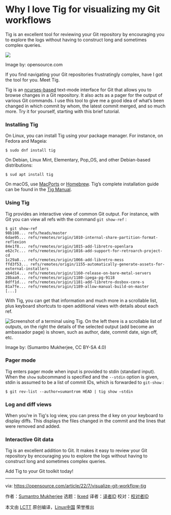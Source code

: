 [#]: subject: "Why I love Tig for visualizing my Git workflows"
[#]: via: "https://opensource.com/article/22/7/visualize-git-workflow-tig"
[#]: author: "Sumantro Mukherjee https://opensource.com/users/sumantro"
[#]: collector: "lkxed"
[#]: translator: "geekpi"
[#]: reviewer: " "
[#]: publisher: " "
[#]: url: " "

Why I love Tig for visualizing my Git workflows
======
Tig is an excellent tool for reviewing your Git repository by encouraging you to explore the logs without having to construct long and sometimes complex queries.

![][1]

Image by: opensource.com

If you find navigating your Git repositories frustratingly complex, have I got the tool for you. Meet Tig.

Tig is an [ncurses-based][2] text-mode interface for Git that allows you to browse changes in a Git repository. It also acts as a pager for the output of various Git commands. I use this tool to give me a good idea of what’s been changed in which commit by whom, the latest commit merged, and so much more. Try it for yourself, starting with this brief tutorial.

### Installing Tig

On Linux, you can install Tig using your package manager. For instance, on Fedora and Mageia:

```
$ sudo dnf install tig
```

On Debian, Linux Mint, Elementary, Pop_OS, and other Debian-based distributions:

```
$ sud apt install tig
```

On macOS, use [MacPorts][3] or [Homebrew][4]. Tig’s complete installation guide can be found in the [Tig Manual][5].

### Using Tig

Tig provides an interactive view of common Git output. For instance, with Git you can view all refs with the command `git show-ref` :

```
$ git show-ref
98b108... refs/heads/master
6dae95... refs/remotes/origin/1010-internal-share-partition-format-reflexion
84e1f8... refs/remotes/origin/1015-add-libretro-openlara
e62c7c... refs/remotes/origin/1016-add-support-for-retroarch-project-cd
1c29a8... refs/remotes/origin/1066-add-libretro-mess
ffd3f53... refs/remotes/origin/1155-automatically-generate-assets-for-external-installers
ab4d14... refs/remotes/origin/1160-release-on-bare-metal-servers
28baa9... refs/remotes/origin/1180-ipega-pg-9118
8dff1d... refs/remotes/origin/1181-add-libretro-dosbox-core-s
81a7fe... refs/remotes/origin/1189-allow-manual-build-on-master
[...]
```

With Tig, you can get that information and much more in a scrollable list, plus keyboard shortcuts to open additional views with details about each ref.

![Screenshot of a terminal using Tig. On the left there is a scrollable list of outputs, on the right the details of the selected output (add become an ambassador page) is shown, such as author, date, commit date, sign off, etc.][6]

Image by: (Sumantro Mukherjee, CC BY-SA 4.0)

### Pager mode

Tig enters pager mode when input is provided to stdin (standard input). When the `show` subcommand is specified and the `--stdin` option is given, stdin is assumed to be a list of commit IDs, which is forwarded to `git-show` :

```
$ git rev-list --author=sumantrom HEAD | tig show –stdin
```

### Log and diff views

When you're in Tig's log view, you can press the d key on your keyboard to display diffs. This displays the files changed in the commit and the lines that were removed and added.

### Interactive Git data

Tig is an excellent addition to Git. It makes it easy to review your Git repository by encouraging you to explore the logs without having to construct long and sometimes complex queries.

Add Tig to your Git toolkit today!

--------------------------------------------------------------------------------

via: https://opensource.com/article/22/7/visualize-git-workflow-tig

作者：[Sumantro Mukherjee][a]
选题：[lkxed][b]
译者：[译者ID](https://github.com/译者ID)
校对：[校对者ID](https://github.com/校对者ID)

本文由 [LCTT](https://github.com/LCTT/TranslateProject) 原创编译，[Linux中国](https://linux.cn/) 荣誉推出

[a]: https://opensource.com/users/sumantro
[b]: https://github.com/lkxed
[1]: https://opensource.com/sites/default/files/images/life/computer_code_programming_laptop_0.jpg
[2]: https://opensource.com/article/21/8/ncurses-linux
[3]: https://opensource.com/article/20/11/macports
[4]: https://opensource.com/article/20/6/homebrew-mac
[5]: https://jonas.github.io/tig/doc/manual.html
[6]: https://opensource.com/sites/default/files/2022-06/tig%201.png
